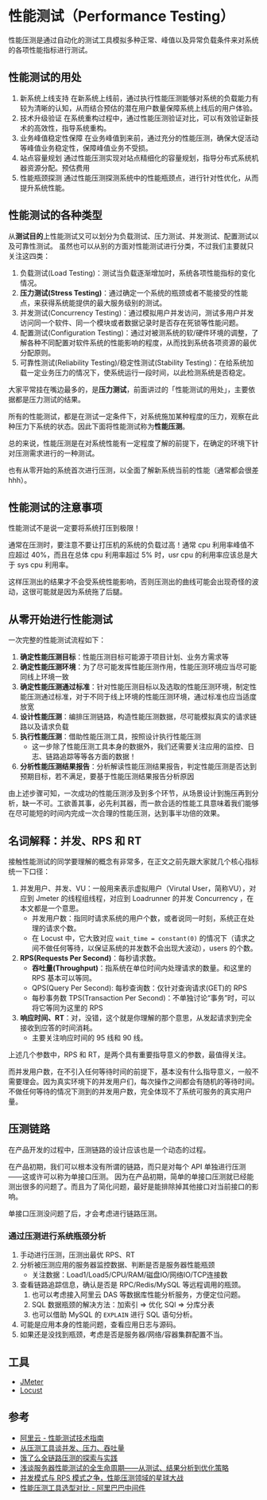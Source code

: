 # 性能测试（Performance Testing）

性能压测是通过自动化的测试工具模拟多种正常、峰值以及异常负载条件来对系统的各项性能指标进行测试。

## 性能测试的用处

1. 新系统上线支持
   在新系统上线前，通过执行性能压测能够对系统的负载能力有较为清晰的认知，从而结合预估的潜在用户数量保障系统上线后的用户体验。
2. 技术升级验证
   在系统重构过程中，通过性能压测验证对比，可以有效验证新技术的高效性，指导系统重构。
3. 业务峰值稳定性保障
   在业务峰值到来前，通过充分的性能压测，确保大促活动等峰值业务稳定性，保障峰值业务不受损。
4. 站点容量规划
   通过性能压测实现对站点精细化的容量规划，指导分布式系统机器资源分配。预估费用
5. 性能瓶颈探测
   通过性能压测探测系统中的性能瓶颈点，进行针对性优化，从而提升系统性能。


## 性能测试的各种类型

从**测试目的**上性能测试又可以划分为负载测试、压力测试、并发测试、配置测试以及可靠性测试。
虽然也可以从别的方面对性能测试进行分类，不过我们主要就只关注这四类：

1. 负载测试(Load Testing)：测试当负载逐渐增加时，系统各项性能指标的变化情况。
2. **压力测试(Stress Testing)**：通过确定一个系统的瓶颈或者不能接受的性能点，来获得系统能提供的最大服务级别的测试。
3. 并发测试(Concurrency Testing)：通过模拟用户并发访问，测试多用户并发访问同一个软件、同一个模块或者数据记录时是否存在死锁等性能问题。
4. 配置测试(Configuration Testing)：通过对被测系统的软/硬件环境的调整，了解各种不同配置对软件系统的性能影响的程度，从而找到系统各项资源的最优分配原则。
5. 可靠性测试(Reliability Testing)/稳定性测试(Stability Testing)：在给系统加载一定业务压力的情况下，使系统运行一段时间，以此检测系统是否稳定。

大家平常挂在嘴边最多的，是**压力测试**，前面讲过的「性能测试的用处」，主要依据都是压力测试的结果。

所有的性能测试，都是在测试一定条件下，对系统施加某种程度的压力，观察在此种压力下系统的状态。因此下面将性能测试称为**性能压测**。

总的来说，性能压测是在对系统性能有一定程度了解的前提下，在确定的环境下针对压测需求进行的一种测试。

也有从零开始的系统首次进行压测，以全面了解新系统当前的性能（通常都会很差hhh）。


## 性能测试的注意事项

性能测试不是说一定要将系统打压到极限！

通常在压测时，要注意不要让打压机的系统的负载过高！通常 cpu 利用率峰值不应超过 40%，而且在总体 cpu 利用率超过 5% 时，usr cpu 的利用率应该总是大于 sys cpu 利用率。

这样压测出的结果才不会受系统性能影响，否则压测出的曲线可能会出现奇怪的波动，这很可能就是因为系统拖了后腿。

## 从零开始进行性能测试

一次完整的性能测试流程如下：

1. **确定性能压测目标**：性能压测目标可能源于项目计划、业务方需求等
2. **确定性能压测环境**：为了尽可能发挥性能压测作用，性能压测环境应当尽可能同线上环境一致
3. **确定性能压测通过标准**：针对性能压测目标以及选取的性能压测环境，制定性能压测通过标准，对于不同于线上环境的性能压测环境，通过标准也应当适度放宽
4. **设计性能压测**：编排压测链路，构造性能压测数据，尽可能模拟真实的请求链路以及请求负载
5. **执行性能压测**：借助性能压测工具，按照设计执行性能压测
    - 这一步除了性能压测工具本身的数据外，我们还需要关注应用的监控、日志、链路追踪等等各方面的数据！
6. **分析性能压测结果报告**：分析解读性能压测结果报告，判定性能压测是否达到预期目标，若不满足，要基于性能压测结果报告分析原因

由上述步骤可知，一次成功的性能压测涉及到多个环节，从场景设计到施压再到分析，缺一不可。工欲善其事，必先利其器，而一款合适的性能工具意味着我们能够在尽可能短的时间内完成一次合理的性能压测，达到事半功倍的效果。


## 名词解释：并发、RPS 和 RT

接触性能测试的同学要理解的概念有非常多，在正文之前先跟大家就几个核心指标统一下口径：

1. 并发用户、并发、VU：一般用来表示虚拟用户（Virutal User，简称VU），对应到 Jmeter 的线程组线程，对应到 Loadrunner 的并发 Concurrency ，在本文都是一个意思。
    - 并发用户数：指同时请求系统的用户个数，或者说同一时刻，系统正在处理的请求个数。
    - 在 Locust 中，它大致对应 `wait_time = constant(0)` 的情况下（请求之间不做任何等待，以保证系统的并发数不会出现大波动），users 的个数。
2. **RPS(Requests Per Second)**：每秒请求数。
    - **吞吐量(Throughput)**：指系统在单位时间内处理请求的数量。和这里的 RPS 基本可以等同。
    - QPS(Query Per Second): 每秒查询数：仅针对查询请求(GET)的 RPS
    - 每秒事务数 TPS(Transaction Per Second)：不单独讨论“事务”时，可以将它等同为这里的 RPS
3. **响应时间、RT**：对，没错，这个就是你理解的那个意思，从发起请求到完全接收到应答的时间消耗。
    - 主要关注响应时间的 95 线和 90 线。

上述几个参数中，RPS 和 RT，是两个具有重要指导意义的参数，最值得关注。

而并发用户数，在不引入任何等待时间的前提下，基本没有什么指导意义，一般不需要理会。因为真实环境下的并发用户们，每次操作之间都会有随机的等待时间。
不做任何等待的情况下测到的并发用户数，完全体现不了系统可服务的真实用户量。

## 压测链路

在产品开发的过程中，压测链路的设计应该也是一个动态的过程。

在产品初期，我们可以根本没有所谓的链路，而只是对每个 API 单独进行压测——这或许可以称为单接口压测。
因为在产品初期，简单的单接口压测就已经能测出很多的问题了。而且为了简化问题，最好是能排除掉其他接口对当前接口的影响。

单接口压测没问题了后，才会考虑进行链路压测。


### 通过压测进行系统瓶颈分析

1. 手动进行压测，压测出最优 RPS、RT
2. 分析被压测应用的服务器监控数据、判断是否是服务器性能瓶颈
    - 关注数据：Load1/Load5/CPU/RAM/磁盘IO/网络IO/TCP连接数
3. 查看链路追踪信息，确认是否是 RPC/Redis/MySQL 等远程调用的瓶颈。
   1. 也可以考虑接入阿里云 DAS 等数据库性能分析服务，方便定位问题。
   2. SQL 数据瓶颈的解决方法：加索引 => 优化 SQl => 分库分表
   3. 也可以借助 MySQL 的 `EXPLAIN` 进行 SQL 语句分析。
4. 可能是应用本身的性能问题，查看应用日志与源码。
5. 如果还是没找到瓶颈，考虑是否是服务器/网络/容器集群配置不当。

## 工具

- [JMeter](https://github.com/apache/jmeter)
- [Locust](https://github.com/locustio/locust)

## 参考

- [阿里云 - 性能测试技术指南](https://help.aliyun.com/document_detail/29337.html)
- [从压测工具谈并发、压力、吞吐量](https://zhuanlan.zhihu.com/p/23211458)
- [饿了么全链路压测的探索与实践](https://zhuanlan.zhihu.com/p/30306892)
- [浅谈服务器性能测试的全生命周期——从测试、结果分析到优化策略 ](https://wetest.qq.com/lab/view/?id=102)
- [并发模式与 RPS 模式之争，性能压测领域的星球大战](https://yq.aliyun.com/articles/709950?spm=5176.7946858.1219570.2.c8802542NeDh2Z)
- [性能压测工具选型对比 - 阿里巴巴中间件](https://mp.weixin.qq.com/s?__biz=MzU4NzU0MDIzOQ==&mid=2247486886&idx=2&sn=cd9f4b50afd3d6a03dfeb724905ee428)
